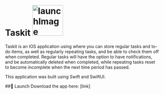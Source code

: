 # Taskit <img width="100" alt="launchImage" src="https://user-images.githubusercontent.com/86246033/132698588-75ea5f0b-f159-4359-b80b-1bbc79fe5715.png">

Taskit is an IOS application using where you can store regular tasks and to-do items, as well as regularly repeating tasks, and be able to check them off when completed. Regular tasks will have the option to have notifications, and be automatically deleted when completed, while repeating tasks reset to become incomplete when the next time period has passed. 

This application was built using Swift and SwiftUI.

##🚀 Launch
Download the app here: [link]
